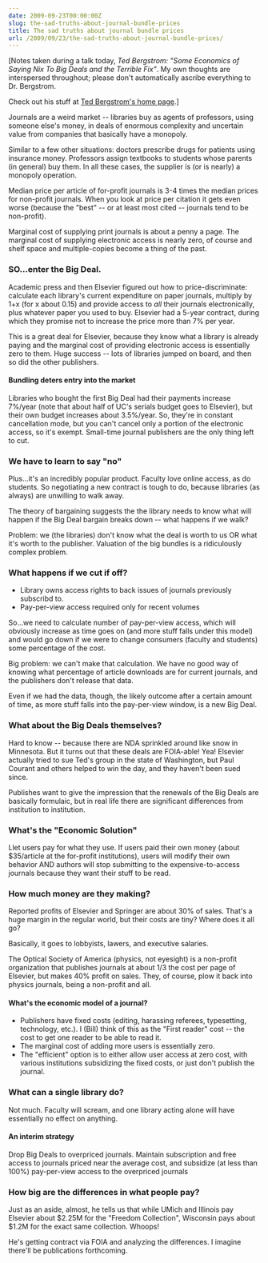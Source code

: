 ```yaml
---
date: 2009-09-23T00:00:00Z
slug: the-sad-truths-about-journal-bundle-prices
title: The sad truths about journal bundle prices
url: /2009/09/23/the-sad-truths-about-journal-bundle-prices/
---
```


[Notes taken during a talk today, *Ted Bergstrom: "Some Economics of Saying Nix To Big Deals and the Terrible Fix"*. My own thoughts are interspersed throughout; please don't automatically ascribe everything to Dr. Bergstrom.

Check out his stuff at [Ted Bergstrom's home page](http://www.econ.ucsb.edu/~tedb/).]

Journals are a weird market -- libraries buy as agents of professors, using someone else's money, in deals of enormous complexity and uncertain value from companies that basically have a monopoly.

Similar to a few other situations: doctors prescribe drugs for patients using insurance money. Professors assign textbooks to students whose parents (in general) buy them. In all these cases, the supplier is (or is nearly) a monopoly operation.

Median price per article of for-profit journals is 3-4 times the median prices for non-profit journals. When you look at price per citation it gets even worse (because the "best" -- or at least most cited -- journals tend to be non-profit).

Marginal cost of supplying print journals is about a penny a page. The marginal cost of supplying electronic access is nearly zero, of course and shelf space and multiple-copies become a thing of the past.

### SO...enter the Big Deal.

Academic press and then Elsevier figured out how to price-discriminate: calculate each library's current expenditure on paper journals, multiply by 1+x (for x about 0.15) and provide access to *all* their journals electronically, plus whatever paper you used to buy. Elsevier had a 5-year contract, during which they promise not to increase the price more than 7% per year.

This is a great deal for Elsevier, because they know what a library is already paying and the marginal cost of providing electronic access is essentially zero to them. Huge success -- lots of libraries jumped on board, and then so did the other publishers.

#### Bundling deters entry into the market

Libraries who bought the first Big Deal had their payments increase 7%/year (note that about half of UC's serials budget goes to Elsevier), but their own budget increases about 3.5%/year. So, they're in constant cancellation mode, but you can't cancel only a portion of the electronic access, so it's exempt. Small-time journal publishers are the only thing left to cut.

### We have to learn to say "no"

Plus...it's an incredibly popular product. Faculty love online access, as do students. So negotiating a new contract is tough to do, because libraries (as always) are unwilling to walk away.

The theory of bargaining suggests the the library needs to know what will happen if the Big Deal bargain breaks down -- what happens if we walk?

Problem: we (the libraries) don't know what the deal is worth to us OR what it's worth to the publisher. Valuation of the big bundles is a ridiculously complex problem.

### What happens if we cut if off?

  * Library owns access rights to back issues of journals previously subscribd to.
  * Pay-per-view access required only for recent volumes

So...we need to calculate number of pay-per-view access, which will obviously increase as time goes on (and more stuff falls under this model) and would go down if we were to change consumers (faculty and students) some percentage of the cost.

Big problem: we can't make that calculation. We have no good way of knowing what percentage of article downloads are for current journals, and the publishers don't release that data.

Even if we had the data, though, the likely outcome after a certain amount of time, as more stuff falls into the pay-per-view window, is a new Big Deal.

### What about the Big Deals themselves?

Hard to know -- because there are NDA sprinkled around like snow in Minnesota. But it turns out that these deals are FOIA-able! Yea! Elsevier actually tried to sue Ted's group in the state of Washington, but Paul Courant and others helped to win the day, and they haven't been sued since.

Publishes want to give the impression that the renewals of the Big Deals are basically formulaic, but in real life there are significant differences from institution to institution.

### What's the "Economic Solution"

Llet users pay for what they use. If users paid their own money (about $35/article at the for-profit institutions), users will modify their own behavior AND authors will stop submitting to the expensive-to-access journals because they want their stuff to be read.

### How much money are they making?

Reported profits of Elsevier and Springer are about 30% of sales. That's a huge margin in the regular world, but their costs are tiny? Where does it all go?

Basically, it goes to lobbyists, lawers, and executive salaries.

The Optical Society of America (physics, not eyesight) is a non-profit organization that publishes journals at about 1/3 the cost per page of Elsevier, but makes 40% profit on sales. They, of course, plow it back into physics journals, being a non-profit and all.

#### What's the economic model of a journal?

  * Publishers have fixed costs (editing, harassing referees, typesetting, technology, etc.). I (Bill) think of this as the "First reader" cost -- the cost to get one reader to be able to read it.
  * The marginal cost of adding more users is essentially zero.
  * The "efficient" option is to either allow user access at zero cost, with various institutions subsidizing the fixed costs, or just don't publish the journal.

### What can a single library do?

Not much. Faculty will scream, and one library acting alone will have essentially no effect on anything.

#### An interim strategy

Drop Big Deals to overpriced journals. Maintain subscription and free access to journals priced near the average cost, and subsidize (at less than 100%) pay-per-view access to the overpriced journals

### How big are the differences in what people pay?

Just as an aside, almost, he tells us that while UMich and Illinois pay Elsevier about $2.25M for the "Freedom Collection", Wisconsin pays about $1.2M for the exact same collection. Whoops!

He's getting contract via FOIA and analyzing the differences. I imagine there'll be publications forthcoming.
